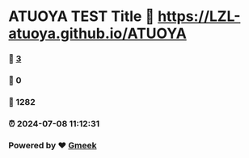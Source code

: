 # ATUOYA TEST Title :link: https://LZL-atuoya.github.io/ATUOYA 
### :page_facing_up: [3](https://LZL-atuoya.github.io/ATUOYA/tag.html) 
### :speech_balloon: 0 
### :hibiscus: 1282 
### :alarm_clock: 2024-07-08 11:12:31 
### Powered by :heart: [Gmeek](https://github.com/Meekdai/Gmeek)
